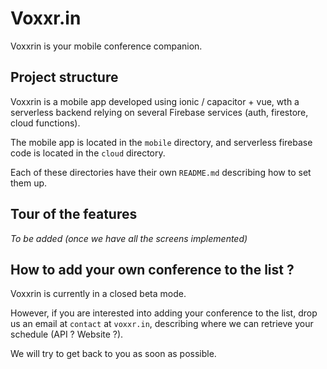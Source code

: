# Voxxr.in

Voxxrin is your mobile conference companion.

## Project structure

Voxxrin is a mobile app developed using ionic / capacitor + vue, wth a serverless backend relying on several Firebase services (auth, firestore, cloud functions).

The mobile app is located in the `mobile` directory, and serverless firebase code is located in the `cloud` directory.

Each of these directories have their own `README.md` describing how to set them up.

## Tour of the features

_To be added (once we have all the screens implemented)_

## How to add your own conference to the list ?

Voxxrin is currently in a closed beta mode.

However, if you are interested into adding your conference to the list, drop us an email at `contact` at `voxxr.in`, describing where we can retrieve your schedule (API ? Website ?).

We will try to get back to you as soon as possible.
